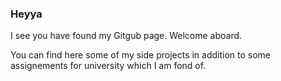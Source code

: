 ### Heyya

I see you have found my Gitgub page. Welcome aboard.

You can find here some of my side projects in addition to some assignements for university which I am fond of.
